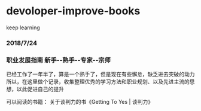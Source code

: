 # devoloper-improve-books
keep learning

### 2018/7/24 
### 职业发展指南  新手--熟手--专家--宗师
已经工作了一年半了，算是一个熟手了，但是现在有些懈怠，缺乏进去突破的动力
所以，在这里做个记录，收集整理优秀的学习方法和职业规划、以及先进主流的思想，以此促进自己的提升

可以阅读的书籍：
关于谈判力的书《Getting To Yes | 谈判力》
